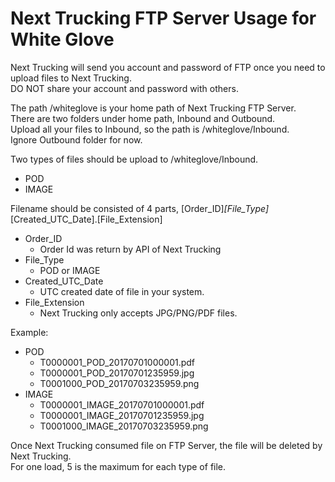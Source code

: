 # Next Trucking FTP Server Usage for White Glove

Next Trucking will send you account and password of FTP once you need to upload files to Next Trucking.  
DO NOT share your account and password with others.

The path /whiteglove is your home path of Next Trucking FTP Server.  
There are two folders under home path, Inbound and Outbound.  
Upload all your files to Inbound, so the path is /whiteglove/Inbound.  
Ignore Outbound folder for now.

Two types of files should be upload to /whiteglove/Inbound.
- POD 
- IMAGE

Filename should be consisted of 4 parts, [Order_ID]_[File_Type]_[Created_UTC_Date].[File_Extension]
- Order_ID 
  - Order Id was return by API of Next Trucking
- File_Type  
  - POD or IMAGE
- Created_UTC_Date  
  - UTC created date of file in your system.
- File_Extension  
  - Next Trucking only accepts JPG/PNG/PDF files.

Example:
- POD
  - T0000001_POD_20170701000001.pdf
  - T0000001_POD_20170701235959.jpg
  - T0001000_POD_20170703235959.png
- IMAGE
  - T0000001_IMAGE_20170701000001.pdf
  - T0000001_IMAGE_20170701235959.jpg
  - T0001000_IMAGE_20170703235959.png
  
Once Next Trucking consumed file on FTP Server, the file will be deleted by Next Trucking.  
For one load, 5 is the maximum for each type of file.
